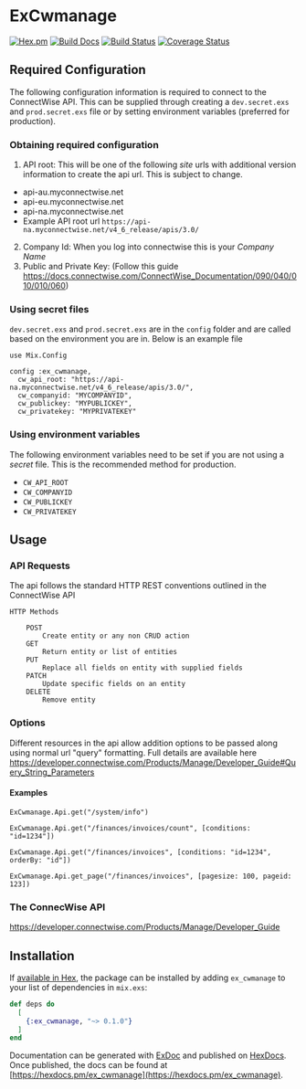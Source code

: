 # ExCwmanage 
[![Hex.pm](https://img.shields.io/hexpm/v/ex_cwmanage.svg)](https://hex.pm/packages/ex_cwmanage)
[![Build Docs](https://img.shields.io/badge/hexdocs-release-blue.svg)](https://hexdocs.pm/ex_cwmanage/ExCwmanage.html)
[![Build Status](https://travis-ci.org/zpeters/ex_cwmanage.svg?branch=master)](https://travis-ci.org/zpeters/ex_cwmanage)
[![Coverage Status](https://coveralls.io/repos/github/zpeters/ex_cwmanage/badge.svg)](https://coveralls.io/github/zpeters/ex_cwmanage)

## Required Configuration
The following configuration information is required to connect to the ConnectWise API.  This can be supplied through creating a `dev.secret.exs` and `prod.secret.exs` file or by setting environment variables (preferred for production).

### Obtaining required configuration
1. API root: This will be one of the following *site* urls with additional version information to create the api url.  This is subject to change.
 - api-au.myconnectwise.net
 - api-eu.myconnectwise.net
 - api-na.myconnectwise.net
 - Example API root url `https://api-na.myconnectwise.net/v4_6_release/apis/3.0/`
2. Company Id: When you log into connectwise this is your *Company Name*
3. Public and Private Key:  (Follow this guide https://docs.connectwise.com/ConnectWise_Documentation/090/040/010/010/060)

### Using secret files
`dev.secret.exs` and `prod.secret.exs` are in the `config` folder and are called based on the environment you are in.  Below is an example file
```
use Mix.Config

config :ex_cwmanage,
  cw_api_root: "https://api-na.myconnectwise.net/v4_6_release/apis/3.0/",
  cw_companyid: "MYCOMPANYID",
  cw_publickey: "MYPUBLICKEY",
  cw_privatekey: "MYPRIVATEKEY"
```
### Using environment variables
The following environment variables need to be set if you are not using a *secret* file. This is the recommended method for production.
-  `CW_API_ROOT`
-  `CW_COMPANYID`
-  `CW_PUBLICKEY`
-  `CW_PRIVATEKEY`

## Usage
### API Requests
The api follows the standard HTTP REST conventions outlined in the ConnectWise API
```
HTTP Methods

    POST
        Create entity or any non CRUD action
    GET
        Return entity or list of entities
    PUT
        Replace all fields on entity with supplied fields
    PATCH
        Update specific fields on an entity
    DELETE
        Remove entity
```
### Options
Different resources in the api allow addition options to be passed along using normal url "query" formatting.  Full details are available here https://developer.connectwise.com/Products/Manage/Developer_Guide#Query_String_Parameters

#### Examples
  `ExCwmanage.Api.get("/system/info")`
  
  `ExCwmanage.Api.get("/finances/invoices/count", [conditions: "id=1234"])`
  
  `ExCwmanage.Api.get("/finances/invoices", [conditions: "id=1234", orderBy: "id"])`

  `ExCwmanage.Api.get_page("/finances/invoices", [pagesize: 100, pageid: 123])`

### The ConnecWise API
https://developer.connectwise.com/Products/Manage/Developer_Guide




## Installation

If [available in Hex](https://hex.pm/docs/publish), the package can be installed
by adding `ex_cwmanage` to your list of dependencies in `mix.exs`:

```elixir
def deps do
  [
    {:ex_cwmanage, "~> 0.1.0"}
  ]
end
```

Documentation can be generated with [ExDoc](https://github.com/elixir-lang/ex_doc)
and published on [HexDocs](https://hexdocs.pm). Once published, the docs can
be found at [https://hexdocs.pm/ex_cwmanage](https://hexdocs.pm/ex_cwmanage).
